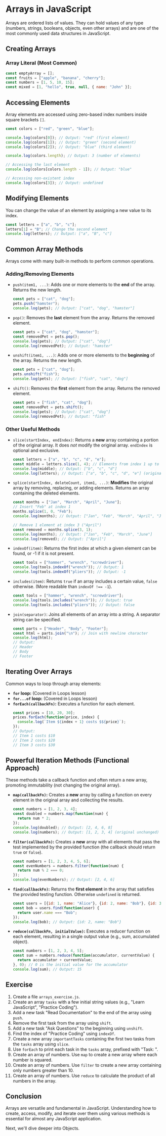 # Arrays in JavaScript

Arrays are ordered lists of values. They can hold values of any type (numbers, strings, booleans, objects, even other arrays) and are one of the most commonly used data structures in JavaScript.

## Creating Arrays

### Array Literal (Most Common)

```javascript
const emptyArray = [];
const fruits = ["apple", "banana", "cherry"];
const numbers = [1, 5, 10, 15];
const mixed = [1, "hello", true, null, { name: "John" }];
```

## Accessing Elements

Array elements are accessed using zero-based index numbers inside square brackets `[]`.

```javascript
const colors = ["red", "green", "blue"];

console.log(colors[0]); // Output: "red" (first element)
console.log(colors[1]); // Output: "green" (second element)
console.log(colors[2]); // Output: "blue" (third element)

console.log(colors.length); // Output: 3 (number of elements)

// Accessing the last element
console.log(colors[colors.length - 1]); // Output: "blue"

// Accessing non-existent index
console.log(colors[3]); // Output: undefined
```

## Modifying Elements

You can change the value of an element by assigning a new value to its index.

```javascript
const letters = ["a", "b", "c"];
letters[1] = "B"; // Change the second element
console.log(letters); // Output: ["a", "B", "c"]
```

## Common Array Methods

Arrays come with many built-in methods to perform common operations.

### Adding/Removing Elements

-   `push(item1, ...)`: Adds one or more elements to the **end** of the array. Returns the new length.
    ```javascript
    const pets = ["cat", "dog"];
    pets.push("hamster");
    console.log(pets); // Output: ["cat", "dog", "hamster"]
    ```
-   `pop()`: Removes the **last** element from the array. Returns the removed element.
    ```javascript
    const pets = ["cat", "dog", "hamster"];
    const removedPet = pets.pop();
    console.log(pets); // Output: ["cat", "dog"]
    console.log(removedPet); // Output: "hamster"
    ```
-   `unshift(item1, ...)`: Adds one or more elements to the **beginning** of the array. Returns the new length.
    ```javascript
    const pets = ["cat", "dog"];
    pets.unshift("fish");
    console.log(pets); // Output: ["fish", "cat", "dog"]
    ```
-   `shift()`: Removes the **first** element from the array. Returns the removed element.
    ```javascript
    const pets = ["fish", "cat", "dog"];
    const removedPet = pets.shift();
    console.log(pets); // Output: ["cat", "dog"]
    console.log(removedPet); // Output: "fish"
    ```

### Other Useful Methods

-   `slice(startIndex, endIndex)`: Returns a **new** array containing a portion of the original array. It does *not* modify the original array. `endIndex` is optional and exclusive.
    ```javascript
    const letters = ["a", "b", "c", "d", "e"];
    const middle = letters.slice(1, 4); // Elements from index 1 up to (not including) 4
    console.log(middle); // Output: ["b", "c", "d"]
    console.log(letters); // Output: ["a", "b", "c", "d", "e"] (original unchanged)
    ```
-   `splice(startIndex, deleteCount, item1, ...)`: **Modifies** the original array by removing, replacing, or adding elements. Returns an array containing the deleted elements.
    ```javascript
    const months = ["Jan", "March", "April", "June"];
    // Insert "Feb" at index 1
    months.splice(1, 0, "Feb"); 
    console.log(months); // Output: ["Jan", "Feb", "March", "April", "June"]
    
    // Remove 1 element at index 3 ("April")
    const removed = months.splice(3, 1);
    console.log(months); // Output: ["Jan", "Feb", "March", "June"]
    console.log(removed); // Output: ["April"]
    ```
-   `indexOf(item)`: Returns the first index at which a given element can be found, or -1 if it is not present.
    ```javascript
    const tools = ["hammer", "wrench", "screwdriver"];
    console.log(tools.indexOf("wrench")); // Output: 1
    console.log(tools.indexOf("pliers")); // Output: -1
    ```
-   `includes(item)`: Returns `true` if an array includes a certain value, `false` otherwise. (More readable than `indexOf !== -1`).
    ```javascript
    const tools = ["hammer", "wrench", "screwdriver"];
    console.log(tools.includes("wrench")); // Output: true
    console.log(tools.includes("pliers")); // Output: false
    ```
-   `join(separator)`: Joins all elements of an array into a string. A separator string can be specified.
    ```javascript
    const parts = ["Header", "Body", "Footer"];
    const html = parts.join("\n"); // Join with newline character
    console.log(html);
    // Output:
    // Header
    // Body
    // Footer
    ```

## Iterating Over Arrays

Common ways to loop through array elements:

-   **`for` loop:** (Covered in Loops lesson)
-   **`for...of` loop:** (Covered in Loops lesson)
-   **`forEach(callbackFn)`:** Executes a function for each element.
    ```javascript
    const prices = [10, 20, 30];
    prices.forEach(function(price, index) {
      console.log(`Item ${index + 1} costs $${price}`);
    });
    // Output:
    // Item 1 costs $10
    // Item 2 costs $20
    // Item 3 costs $30
    ```

## Powerful Iteration Methods (Functional Approach)

These methods take a callback function and often return a new array, promoting immutability (not changing the original array).

-   **`map(callbackFn)`:** Creates a **new** array by calling a function on every element in the original array and collecting the results.
    ```javascript
    const numbers = [1, 2, 3, 4];
    const doubled = numbers.map(function(num) {
      return num * 2;
    });
    console.log(doubled); // Output: [2, 4, 6, 8]
    console.log(numbers); // Output: [1, 2, 3, 4] (original unchanged)
    ```
-   **`filter(callbackFn)`:** Creates a **new** array with all elements that pass the test implemented by the provided function (the callback should return `true` or `false`).
    ```javascript
    const numbers = [1, 2, 3, 4, 5, 6];
    const evenNumbers = numbers.filter(function(num) {
      return num % 2 === 0;
    });
    console.log(evenNumbers); // Output: [2, 4, 6]
    ```
-   **`find(callbackFn)`:** Returns the **first element** in the array that satisfies the provided testing function. Otherwise `undefined` is returned.
    ```javascript
    const users = [{id: 1, name: "Alice"}, {id: 2, name: "Bob"}, {id: 3, name: "Charlie"}];
    const bob = users.find(function(user) {
      return user.name === "Bob";
    });
    console.log(bob); // Output: {id: 2, name: "Bob"}
    ```
-   **`reduce(callbackFn, initialValue)`:** Executes a reducer function on each element, resulting in a single output value (e.g., sum, accumulated object).
    ```javascript
    const numbers = [1, 2, 3, 4, 5];
    const sum = numbers.reduce(function(accumulator, currentValue) {
      return accumulator + currentValue;
    }, 0); // 0 is the initial value for the accumulator
    console.log(sum); // Output: 15
    ```

## Exercise

1.  Create a file `arrays_exercise.js`.
2.  Create an array `tasks` with a few initial string values (e.g., "Learn JavaScript", "Practice Coding").
3.  Add a new task "Read Documentation" to the end of the array using `push`.
4.  Remove the first task from the array using `shift`.
5.  Add a new task "Ask Questions" to the beginning using `unshift`.
6.  Find the index of "Practice Coding" using `indexOf`.
7.  Create a new array `importantTasks` containing the first two tasks from the `tasks` array using `slice`.
8.  Use `forEach` to print each task in the `tasks` array, prefixed with "Task: ".
9.  Create an array of numbers. Use `map` to create a new array where each number is squared.
10. Create an array of numbers. Use `filter` to create a new array containing only numbers greater than 10.
11. Create an array of numbers. Use `reduce` to calculate the product of all numbers in the array.

## Conclusion

Arrays are versatile and fundamental in JavaScript. Understanding how to create, access, modify, and iterate over them using various methods is essential for almost any JavaScript application.

Next, we'll dive deeper into Objects.